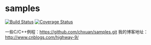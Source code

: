 samples
===================
[![Build Status](https://travis-ci.org/chxuan/samples.svg?branch=master)](https://travis-ci.org/chxuan/samples)
[![Coverage Status](https://coveralls.io/repos/github/chxuan/samples/badge.svg)](https://coveralls.io/github/chxuan/samples)

一些C/C++例程：https://github.com/chxuan/samples.git
我的博客地址：http://www.cnblogs.com/highway-9/

